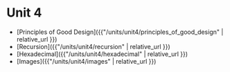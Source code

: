 # Unit 4

* [Principles of Good Design]({{"/units/unit4/principles_of_good_design" | relative_url }})
* [Recursion]({{"/units/unit4/recursion" | relative_url }})
* [Hexadecimal]({{"/units/unit4/hexadecimal" | relative_url }})
* [Images]({{"/units/unit4/images" | relative_url }})
